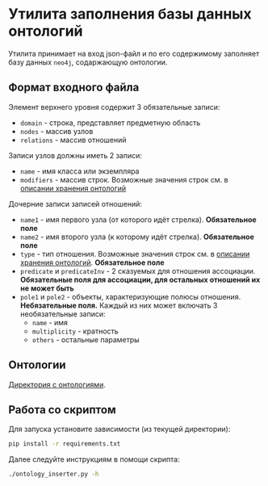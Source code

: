 # Утилита заполнения базы данных онтологий
Утилита принимает на вход json-файл и по его содержимому заполняет базу данных `neo4j`, содаржающую онтологии.

## Формат входного файла
Элемент верхнего уровня содержит 3 обязательные записи:
* `domain` - строка, представляет предметную область
* `nodes` - массив узлов
* `relations` - массив отношений

Записи узлов должны иметь 2 записи:
* `name` - имя класса или экземпляра
* `modifiers` - массив строк. Возможные значения строк см. в [описании хранения онтологий](../docs/ontologies.md)

Дочерние записи записей отношений:
* `name1` - имя первого узла (от которого идёт стрелка). **Обязательное поле**
* `name2` - имя второго узла (к которому идёт стрелка). **Обязательное поле**
* `type` - тип отношения. Возможные значения строк см. в [описании хранения онтологий](../docs/ontologies.md). **Обязательное поле**
* `predicate` и `predicateInv` - 2 сказуемых для отношения ассоциации. **Обязательные поля для ассоциации, для остальных отношений их не может быть**
* `pole1` и `pole2` - объекты, характеризующие полюсы отношения. **Небязательные поля.** Каждый из них может включать 3 необязательные записи:
    + `name` - имя
    + `multiplicity` - кратность
    + `others` - остальные параметры

## Онтологии
[Директория с онтологиями](ontologies/).

## Работа со скриптом
Для запуска установите зависимости (из текущей директории):
```bash
pip install -r requirements.txt
```

Далее следуйте инструкциям в помощи скрипта:
```bash
./ontology_inserter.py -h
```
